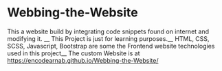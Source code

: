 # Webbing-the-Website
This a website build by integrating code snippets found on internet and modifying it. __
This Project is just for learning purposes.__
HTML, CSS, SCSS, Javascript, Bootstrap are some the Frontend website technologies used in this project__
The custom Website is at https://encodearnab.github.io/Webbing-the-Website/
